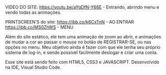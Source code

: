VIDEO DO SITE:
https://youtu.be/aYgDfN-Y66E - Entrando, abrindo menu e vendo todas as animações.

PRINTSCREEN'S do site:
https://ibb.co/k6CxTnN - AO ENTRAR
https://ibb.co/MS0ZhWS - MENU

                      
Além do site estático, ele tem uma animação de zoom ao abrir, e animações de mudar a cor ao passar o mouse no botão de REGISTRAR-SE, ou nas opções no menu. Meu objetivo ainda é fazer com que ele tenha seu próprio sistema de log-in, e sendo possível facilmente deslogar e criar uma conta.

Esse site está sendo feito com HTML5, CSS3 e JAVASCRIPT. 
Desenvolvido na IDE, Visual Studio Code.

